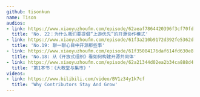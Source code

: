 ```yaml
---
github: tisonkun
name: Tison
audios:
- link: https://www.xiaoyuzhoufm.com/episode/62aeaf7864420396f3cf70fd
  title: 'No. 22：为什么我们要提倡“上游优先”的开源协作模式'
- link: https://www.xiaoyuzhoufm.com/episode/61f3a210b9172d392fe5362d
  title: 'No.19: 聊一聊心目中开源那些事'
- link: https://www.xiaoyuzhoufm.com/episode/61f35084176daf614fd630e8
  title: 'No.18: 从《开放式组织》看如何构建开源共同体'
- link: https://www.xiaoyuzhoufm.com/episode/62a21344d02ea2b34ca888d4
  title: '第1本书：《大教堂与集市》'
videos:
- link: https://www.bilibili.com/video/BV1z34y1k7cf
  title: 'Why Contributors Stay And Grow'
---
```


